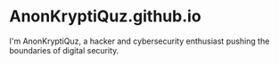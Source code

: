 # AnonKryptiQuz.github.io
I'm AnonKryptiQuz, a hacker and cybersecurity enthusiast pushing the boundaries of digital security.
